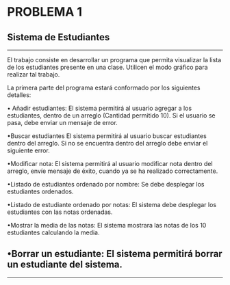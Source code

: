 # PROBLEMA 1
## Sistema de Estudiantes
-------------------------------------------------------------------------------------
El trabajo consiste en desarrollar un programa que permita visualizar la lista de los estudiantes presente en una clase.
Utilicen el modo gráfico para realizar tal trabajo.

La primera parte del programa estará conformado por los siguientes detalles:

• Añadir estudiantes:
El sistema permitirá al usuario agregar a los estudiantes, dentro de un arreglo (Cantidad permitido 10). Si el usuario se pasa, debe enviar un mensaje de error.

•Buscar estudiantes
El sistema permitirá al usuario buscar estudiantes dentro del arreglo. Si no se encuentra dentro del arreglo debe enviar el siguiente error.

•Modificar nota:
El sistema permitirá al usuario modificar nota dentro del arreglo, envíe mensaje de éxito, cuando ya se ha realizado correctamente.

•Listado de estudiantes ordenado por nombre:
Se debe desplegar los estudiantes ordenados.

•Listado de estudiante ordenado por notas:
El sistema debe desplegar los estudiantes con las notas ordenadas.

•Mostrar la media de las notas:
El sistema mostrara las notas de los 10 estudiantes calculando la media.

•Borrar un estudiante:
El sistema permitirá borrar un estudiante del sistema.
-------------------------------------------------------------------------------------
-------------------------------------------------------------------------------------